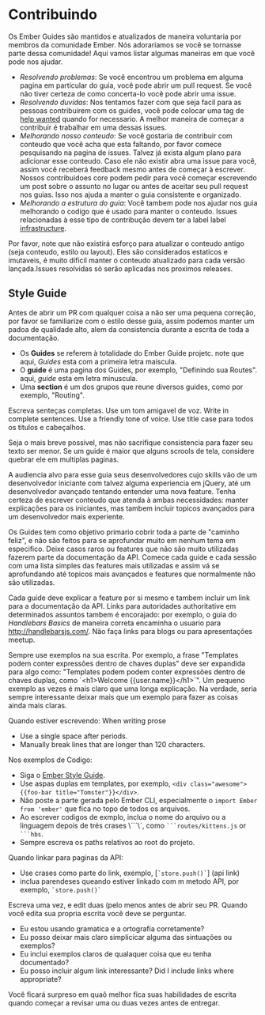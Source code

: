 # Contribuindo

Os Ember Guides são mantidos e atualizados de maneira voluntaria por membros da comunidade Ember. Nós adorariamos se você se tornasse parte dessa comunidade! Aqui vamos listar algumas maneiras em que você pode nos ajudar.

* _Resolvendo problemas_: Se você encontrou um problema em alguma pagina em particular do guia, você pode abrir um pull request. Se você não tiver certeza de como concerta-lo você pode abrir uma issue.
* _Resolvendo duvidas_: Nos tentamos fazer com que seja facil para as pessoas contribuirem com os guides, você pode colocar uma tag de [help wanted](https://github.com/emberjs/guides/issues?q=is%3Aopen+is%3Aissue+label%3A%22help+wanted%22) quando for necessario. A melhor maneira de começar a contribuir é trabalhar em uma dessas issues.
* _Melhorando nosso conteudo_: Se você gostaria de contribuir com conteudo que você acha que esta faltando, por favor comece pesquisando na pagina de issues. Talvez já exista algum plano para adicionar esse conteudo. Caso ele não existir abra uma issue para você, assim você receberá feedback mesmo antes de começar à escrever. Nossos contribuidoes core podem pedir para você começar escrevendo um post sobre o assunto no lugar ou antes de aceitar seu pull request nos guias. Isso nos ajuda a manter o guia consistente e organizado.
* _Melhorando a estrutura do guia_: Você tambem pode nos ajudar nos guia melhorando o codigo que é usado para manter o conteudo. Issues relacionadas à esse tipo de contribução devem ter a label label [infrastructure](https://github.com/emberjs/guides/issues?q=is%3Aopen+is%3Aissue+label%3A%22infrastructure%22).

Por favor, note que não existirá esforço para atualizar o conteudo antigo (seja conteudo, estilo ou layout). Eles são considerados estaticos e imutaveis, é muito dificil manter o conteudo atualizado para cada versão lançada.Issues resolvidas só serão aplicadas nos proximos releases.

## Style Guide

Antes de abrir um PR com qualquer coisa a não ser uma pequena correção, por favor se familiarize com o estilo desse guia, assim podemos manter um padoa de qualidade alto, alem da consistencia durante a escrita de toda a documentação.

- Os **Guides** se referem à totalidade do Ember Guide projetc. note que aqui, _Guides_ esta com a primeira letra maiscula.
- O **guide** é uma pagina dos Guides, por exemplo, "Definindo sua Routes". aqui, _guide_ esta em letra minuscula.
- Uma **section** é um dos grupos que reune diversos guides, como por exemplo, "Routing".

Escreva senteças completas. Use um tom amigavel de voz. Write in complete sentences. Use a friendly tone of voice. Use title case para todos os titulos e cabeçalhos.

Seja o mais breve possivel, mas não sacrifique consistencia para fazer seu texto ser menor. Se um guide é maior que alguns scrools de tela, considere quebrar ele em multiplas paginas.

A audiencia alvo para esse guia seus desenvolvedores cujo skills vão de um desenvolvedor iniciante com talvez alguma experiencia em jQuery, até um desenvolvedor avançado tentando entender uma nova feature. Tenha certeza de escrever conteudo que atenda à ambas necessidades: manter explicações para os iniciantes, mas tambem incluir topicos avançados para um desenvolvedor mais experiente.

Os Guides tem como objetivo primario cobrir toda a parte de "caminho feliz", e não são feitos para se aprofundar muito em nenhum tema em especifico. Deixe casos raros ou features que não são muito utilizadas fazerem parte da documentação da API. Comece cada guide e cada sessão com uma lista simples das features mais utilizadas e assim vá se aprofundando até topicos mais avançados e features que normalmente não são utilizadas.

Cada guide deve explicar a feature por si mesmo e tambem incluir um link para a documentação da API. Links para autoridades authoritative em determinados assuntos tambem é encorajado: por exemplo, o guia do _Handlebars Basics_ de maneira correta encaminha o usuario para http://handlebarsjs.com/. Não faça links para blogs ou para apresentações meetup.

Sempre use exemplos na sua escrita. Por exemplo, a frase "Templates podem conter expressões dentro de chaves duplas" deve ser expandida para algo como: "Templates podem podem conter expressões dentro de chaves duplas, como \`&lt;h1&gt;Welcome {{user.name}}&lt;/h1&gt;\`". Um pequeno exemplo as vezes é mais claro que uma longa explicação. Na verdade, seria sempre interessante deixar mais que um exemplo para fazer as coisas ainda mais claras.

Quando estiver escrevendo: When writing prose

* Use a single space after periods.
* Manually break lines that are longer than 120 characters.

Nos exemplos de Codigo:

* Siga o [Ember Style Guide](https://github.com/emberjs/ember.js/blob/master/STYLEGUIDE.md).
* Use aspas duplas em templates, por exemplo, `<div class="awesome">{{foo-bar title="Tomster"}}</div>`.
* Não poste a parte gerada pelo Ember CLI, especialmente o `import Ember from 'ember'` que fica no topo de todos os arquivos.
* Ao escrever codigos de exmplo, inclua o nome do arquivo ou a linguagem depois de trés crases \´`´\´, como <code>&#96;&#96;&#96;routes/kittens.js</code> or <code>&#96;&#96;&#96;hbs</code>.
* Sempre escreva os paths relativos ao root do projeto.

Quando linkar para paginas da API:

* Use crases como parte do link, exemplo, \[<code>&#96;store.push()&#96;</code>] (api link)
* inclua parendeses queando estiver linkado com m metodo API, por exemplo, <code>&#96;store.push()&#96;</code>

Escreva uma vez, e edit duas (pelo menos antes de abrir seu PR. Quando você edita sua propria escrita você deve se perguntar.

* Eu estou usando gramatica e a ortografia corretamente?
* Eu posso deixar mais claro simplicicar alguma das sintuações ou exemplos?
* Eu inclui exemplos claros de qualaquer coisa que eu tenha documentado?
* Eu posso incluir algum link interessante? Did I include links where appropriate?

Você ficará surpreso em quaõ melhor fica suas habilidades de escrita quando começar a revisar uma ou duas vezes antes de entregar.
